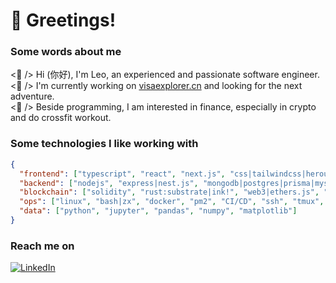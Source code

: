 # 👋 Greetings!

### Some words about me

<p>
    <👾 /> Hi (你好), I'm Leo, an experienced and passionate software engineer.
    <br>
    <🎯 /> I'm currently working on <a href="https://visaexplorer.cn">visaexplorer.cn</a> and looking for the next adventure.
    <br>
    <🍺 /> Beside programming, I am interested in finance, especially in crypto and do crossfit workout.
</p>

### Some technologies I like working with

```json
{
  "frontend": ["typescript", "react", "next.js", "css|tailwindcss|heroui", "storybook", "graphql"],
  "backend": ["nodejs", "express|nest.js", "mongodb|postgres|prisma|mysql", "golang", "python", "java"],
  "blockchain": ["solidity", "rust:substrate|ink!", "web3|ethers.js", "truffle|hardhat", "rust:solana|anchor"],
  "ops": ["linux", "bash|zx", "docker", "pm2", "CI/CD", "ssh", "tmux", "zsh", "git", "gcp"],
  "data": ["python", "jupyter", "pandas", "numpy", "matplotlib"]
}
```

### Reach me on

[<img alt="LinkedIn" src="https://img.shields.io/badge/linkedin-%25236364FF.svg?style=for-the-badge&logo=linkedin&logoColor=white&color=%230A66C2&link=https%3A%2F%2Fwww.linkedin.com%2Fin%2Fpaultcochrane%2F">](https://www.linkedin.com/in/leotaozeng/)


